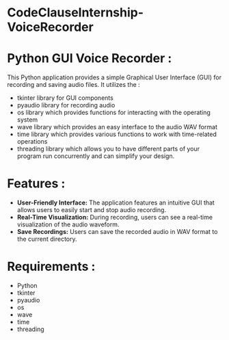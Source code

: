 # CodeClauseInternship-VoiceRecorder
# Python GUI Voice Recorder :
This Python application provides a simple Graphical User Interface (GUI) for recording and saving audio files. It utilizes the :
- tkinter library for GUI components
- pyaudio library for recording audio
- os library which provides functions for interacting with the operating system
- wave library which provides an easy interface to the audio WAV format
- time library which provides various functions to work with time-related operations
- threading library which allows you to have different parts of your program run concurrently and can simplify your design.
  
# Features :
- **User-Friendly Interface:** The application features an intuitive GUI that allows users to easily start and stop audio recording.
- **Real-Time Visualization:** During recording, users can see a real-time visualization of the audio waveform. 
- **Save Recordings:** Users can save the recorded audio in WAV format to the current directory.

# Requirements :
- Python
- tkinter
- pyaudio
- os
- wave
- time
- threading
